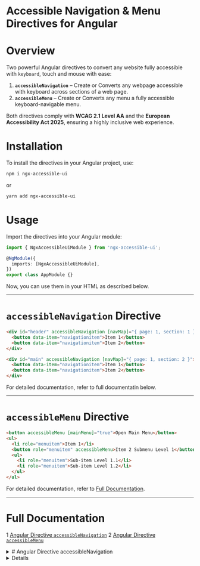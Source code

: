# Accessible Navigation & Menu Directives for Angular  

# Overview  
Two powerful Angular directives to convert any website fully accessible with `keyboard`, touch and mouse with ease:  

1. **`accessibleNavigation`** – Create or Converts any webpage accessible with keyboard across sections of a web page.  
2. **`accessibleMenu`** – Create or Converts any menu a fully accessible keyboard-navigable menu.  

Both directives comply with **WCAG 2.1 Level AA** and the **European Accessibility Act 2025**, ensuring a highly inclusive web experience.

# Installation  
To install the directives in your Angular project, use:  

```sh
npm i ngx-accessible-ui
```

or  

```sh
yarn add ngx-accessible-ui
```

# Usage  
Import the directives into your Angular module:  

```typescript
import { NgxAccessibleUiModule } from 'ngx-accessible-ui';

@NgModule({
  imports: [NgxAccessibleUiModule],
})
export class AppModule {}
```

Now, you can use them in your HTML as described below.  

---

# `accessibleNavigation` Directive  

```html
<div id="header" accessibleNavigation [navMap]="{ page: 1, section: 1 }">
  <button data-item="navigationitem">Item 1</button>
  <button data-item="navigationitem">Item 2</button>
</div>

<div id="main" accessibleNavigation [navMap]="{ page: 1, section: 2 }">
  <button data-item="navigationitem">Item 1</button>
  <button data-item="navigationitem">Item 2</button>
</div>
```

For detailed documentation, refer to full documentatin below.  

---

# `accessibleMenu` Directive  

```html
<button accessibleMenu [mainMenu]="true">Open Main Menu</button>
<ul>
  <li role="menuitem">Item 1</li>
  <button role="menuitem" accessibleMenu>Item 2 Submenu Level 1</button>
  <ul>
    <li role="menuitem">Sub-item Level 1.1</li>
    <li role="menuitem">Sub-item Level 1.2</li>
  </ul>
</ul>
```

For detailed documentation, refer to [Full Documentation](#full-documentation).  

---

# Full Documentation 
1 [Angular Directive `accessibleNavigation`](#angular-directive-accessibleNavigation)
2 [Angular Directive `accessibleMenu`](#angular-directive-accessibleMenu)

<details>
<summary># Angular Directive accessibleNavigation</summary>

The `accessibleNavigation` directive, combined with the `accessibleMenu` directive, enables seamless navigation using all input methods and all directional navigation in any Angular website adhering to WCAG 2.1 Level AA standards and the European Accessibility Act 2025. The directive provides advanced keyboard navigation and focus management between different sections of pages to enhance accessibility in web applications. It dynamically manages focusable elements within a container or section and integrates modern web APIs like `IntersectionObserver` and `MutationObserver` to adapt to DOM element changes and element visibility.

## Key Features

### Advanced Keyboard Navigation & Focus Management
- Default navigation: Tab, Shift+Tab for sections like header, footer, main, aside, etc.; Arrow keys for elements in sections.
- Supports all directional navigation, irrespective of grid, table, float, or any other structure.
- Automatically manages focus between navigable pages (i.e., components or child components) when they open or close.

### Dynamic Navigation Map
- Maintains a static navigation map that tracks page and section information.
- Automatically updates the navigation map as items are added, removed, or modified.
- Remembers the last navigated section on every page and sets focus to the last active element in that section.

### Observer Integration for Responsive Updates
- Utilizes **IntersectionObserver** to detect when a page becomes visible and adjust focus accordingly.
- Employs **MutationObserver** to watch for DOM changes (child list) to refresh navigation items dynamically (supports `*ngIf`/`*ngFor`). Also, includes a fallback for browsers that do not support `IntersectionObserver` and `MutationObserver`.

### Customizable Navigation Inputs
- Offers several `@Input()` properties (e.g., `sectionNavKey`, `navUp`, `navDown`, `navLeft`, `navRight`, `navKeys`) for tailoring navigation behavior.
- Supports setting a default focus item of a section via the `defaultNavItemId` input.
- If space and enter do not work on a button or anchor tag, use `[navOpenKeys]="[' ', 'Enter']"` to enable click behavior on space and enter keypress. The default is `['']`.

### Lock Focus and Scrollable Container Support
- Allows focus to lock on popups or modal-like components and child components (i.e., pages).
- Allows specifying a scrollable container (using `scrollableContainerId`) to handle scrolling with keys such as `PageUp`, `PageDown`, `Home`, and `End` in scrollable components or pages while maintaining locked focus and navigation.

### Accessibility Compliance
- Ensures that navigation items are focusable by automatically assigning `tabindex` where needed.
- Designed to work seamlessly with assistive technologies by managing focus order and element visibility.

### Lifecycle Handling
- Automatically cleans up observers on directive destruction.
- Handles edge cases for hidden/removed elements.

## Requirements

To ensure the directive works as intended, follow these key rules:
1. Apply the `accessibleNavigation` directive to each container element (header, main, footer, etc.) that wraps all navigable items on a page.
2. Provide page and section numbers using `[navMap]="{ page: 1, section: 1 }"` (section `1` for header, `2` for main, `3` for footer, etc.; page `2` for "About Us," `3` for "Contact Us," etc.). Ensure page and section numbers start from `1`.
3. Assign the attribute `data-item="navigationitem"` to all child elements intended for navigation, regardless of their position within the container or section.

## Basic Structure

```html
<div id="header" accessibleNavigation [navMap]="{ page: 1, section: 1 }">
  <button data-item="navigationitem">Item 1</button>
  <button data-item="navigationitem">Item 2</button>
</div>
<div id="main" accessibleNavigation [navMap]="{ page: 1, section: 2 }">
  <button data-item="navigationitem">Item 1</button>
  <button data-item="navigationitem">Item 2</button>
</div>
```

## Optional Features

### Default Navigation Element
Specify the ID of the element to be focused by default. If not specified or unavailable, focus will automatically shift to the first visible element in the viewport. Automatically detects changes to the default navigation item when the bound variable specifying its ID updates and shifts focus accordingly when navigating to that section.

```html
<div accessibleNavigation [defaultNavItemId]="'linkNameId' + numberVariable">
  <button id="link1" data-item="navigationitem">Item 1</button>
  <button id="link2" data-item="navigationitem">Item 2</button>
</div>
```

### Custom Navigation Keys
Override default navigation key arrays:

```html
<div accessibleNavigation
     [navUp]="['W', 'ArrowUp']"
     [navDown]="['S', 'ArrowDown']"
     [navLeft]="['A', 'ArrowLeft']"
     [navRight]="['D', 'ArrowRight']">
  <!-- Navigation items -->
</div>
```

### Scrollable Container
If your container is scrollable but is a popup or modal-like page, and scrolling is happening in the background instead of the current page, set the container ID to enable proper handling of scrolling keys: `PageUp`, `PageDown`, `Home`, and `End` to scroll only the current page scrollable container.

```html
<div id="scrollableContainer" style="height: 400px; overflow-y: auto;">
  <div accessibleNavigation [scrollableContainerId]="'scrollableContainer'">
    <!-- Navigation items -->
  </div>
</div>
```

### Subtree Option
Watches for changes in the `descendants` of direct child elements within the container (default: `true`). Set `[subtree]="false"` if change in direct child elements is enough for mutation observer to refresh navigation items and there are many items in that section.

### Ignoring Keypress in Inputs
By default, keypress events are ignored in `['text', 'search', 'range']` input types. Additional input types can be specified:

```html
[inputTypesToIgnoreOnKeypress]="['text', 'search', 'range', 'additionalInputType']"
```

### Always Refresh Navigation Items
Enable `[alwaysRefreshNavItems]="true"` to update navigation items dynamically on every keypress if items are few but keep changing.

### Lock Focus
Set `[lockFocus]="true"` to lock focus within a popup or modal-like page, if focus or scrolling is happening in the background instead of the current page, by applying `event.preventDefault()` on each keypress as long as focus is inside that page. Limit scrolling with PageUp, PageDown, Home, and End keys to the specified scrollable container if an ID is specified with `[scrollableContainerId] = "'scrollableContainerId'"`.

### NavKeysToExitInputElement
Configure keys to exit an input element (default: `['Tab', 'Escape', 'ArrowDown', 'ArrowUp']`).

### NavOpenKeys
Define keys to open a navigation item with click (default: `['']`). Use `[navOpenKeys]="[' ', 'Enter']"` when space or enter does not trigger a click event.

## Other Configuration Options

| Input                          | Default Values                      | Description |
|--------------------------------|------------------------------------|-------------|
| `navMap`                       | `{ page: null, section: null }`   | Page and section number for navigation map |
| `sectionNavKey`                | `['Tab']`                          | Keys for section navigation |

## Notes
- Uses Angular lifecycle hooks (`AfterViewInit`, `OnDestroy`) to manage observers.
- Available as `accessibleNavigation` via `exportAs` for dynamic focus handling.
</details>

<details>
# Angular Directive accessibleMenu

## Overview
The `accessibleMenu` directive is designed to create or convert any existing menu into fully accessible menus and submenus that comply with **WCAG 2.1 Level AA** and the **European Accessibility Act 2025**. It ensures seamless navigation via keyboard, mouse, and touch while providing advanced features like dynamic ARIA attributes, multi-level menu support, and customizable search functionality.

## Key Features

### 1. Accessibility Compliance
- **WCAG 2.1 Level AA & European Accessibility Act 2025 Compliant**: Ensures menus are fully accessible via keyboard and meet modern accessibility standards.
- **Dynamic ARIA Attributes**: Automatically assigns `aria-haspopup`, `role`, `aria-controls`, and `aria-expanded` attributes for proper screen reader support.
- **Assistive Technology Compatibility**: Works seamlessly with screen readers and other assistive technologies.

### 2. Navigation
- **Keyboard, Mouse, and Touch Support**: Enables navigation using all input methods.
- **Restricted Focus for Keyboard Users**: Keeps focus within the current menu or submenu until the Escape key (for main menu) or Left Arrow/Escape key (for submenu) is pressed.
- **All-Direction Navigation**: Allows navigation in all directions using arrow keys, regardless of menu structure (grid, table, float, etc.).
- **Numpad Support for Touch Users**: Enables touch users to navigate or input using a numpad without activating the native keyboard.

### 3. Dynamic Menu Behavior
- **Multi-Level Menu Support**: Handles infinite levels of nested menus.
- **Auto Close**: Closes other menus when a new menu is opened or when clicking outside the menu.
- **Dynamic Open/Close Control**: Supports submenus and items that remain always open or dynamically open based on data attributes.

### 4. Search Functionality
- **Advanced Two-Level Search**: Allows menu-wise and item-wise search using a single input field.
- **Numpad Search**: Enables search using numpad keys (touch, mouse, or number keys).
- **Direct Search**: If no search field or numpad is present, direct search is performed using any key.

### 5. Customization
- **Custom Navigation Keys**: Override default navigation keys per menu using `(navUp)`, `(navDown)`, `(navOpenMenu)`, `(navExitMenu)`, `(navLeft)`, and `(navRight)`.
- **Template Variables**: Use template variables for conditional rendering (e.g., showing different icons based on menu state).
- **Shortcut Keys**: Open the main menu using a specific key combination (e.g., `Ctrl+Alt+X`).

## Requirements
To ensure the directive works as intended, follow these rules:

1. Apply the `accessibleMenu` directive to the menu-opening element (e.g., `<button>`, `<div>`).
2. Use the `mainMenu` input to designate the main menu button:
   ```html
   <button accessibleMenu [mainMenu]="true">Open Main Menu</button>
   ```
3. The menu container must be the next sibling (`nextElementSibling`) of the menu-opening element.
4. Assign `role="menuitem"` to all menu items, regardless of their position in the menu container.

## Basic Structure
```html
<button accessibleMenu [mainMenu]="true">Open Main Menu</button>
<ul>
  <li role="menuitem">Item 1</li>
  <button role="menuitem" accessibleMenu>Item 2 Submenu Level 1</button>
  <ul>
    <li role="menuitem">Sub-item Level 1.1</li>
    <li role="menuitem">Sub-item Level 1.2</li>
  </ul>
</ul>
```

## Optional Features

### 1. All-Direction Navigation
Enable navigation in all directions using arrow keys:
```html
<button accessibleMenu [allDirectionNavigation]="true">Open Menu</button>
```

### 2. Advanced Two-Level Search
Enable search functionality using an input field:
```html
<input type="text" role="menuitem" data-use-search="true" placeholder="Search...">
```

### 3. Keep Submenu Open
Keep a submenu open using the `data-keep-submenu-open` attribute:
```html
<button role="menuitem" accessibleMenu data-keep-submenu-open="true">Open Submenu</button>
```

### 4. Always Open Submenu Item
- Simple Example:
```html
<li role="menuitem" data-always-open="true">Sub-item Level 2.2</li>
```
- Conditional Example:
```html
<li role="menuitem" [attr.data-always-open]="(author === 'Default') ? 'true' : 'false'">
  Sub-item Level 2.2
</li>
```

### 5. Remember Last Menu Item
```html
<button accessibleMenu [rememberLastMenuitem]="true">Open Menu</button>
```

### 6. Close Menu Upon Selection
```html
<button accessibleMenu [closeMenuUponSelection]="true">Open Menu</button>
```

### 7. Custom Navigation Keys
```html
<button accessibleMenu (navUp)="['ArrowUp', 'W']" (navDown)="['ArrowDown', 'S']">Open Menu</button>
```

### 8. Template Variables
```html
<button accessibleMenu #templateVar="accessibleMenu">
  <svg *ngIf="templateVar.menuState === 'Close'">Left Arrow Icon</svg>
  <svg *ngIf="templateVar.menuState === 'Open'">Down Arrow Icon</svg>
</button>
```

### 9. Numpad Support
```html
<button accessibleMenu [mainMenu]="true">Open Main Menu</button>
<ul>
  <li role="menuitem">Item 1</li>
  <li role="menuitem">Item 2</li>
  <aside role="menuitem" data-use-numpad="true">
    <div role="status">Enter Number</div>
    <div class="numpad">
      <button *ngFor="let button of ['1','2','3','4','5','6','7','8','9']" role="button" data-button-type="number">{{ button }}</button>
      <button role="button" data-button-type="backspace">&#x232B;</button>
      <button role="button" data-button-type="number">0</button>
      <button role="button" data-button-type="enter">&#x21B5;</button>
    </div>
  </aside>
</ul>
```

### 10. Shortcut Key
```html
<button accessibleMenu [shortcutKey]="'M'">Open Main Menu</button>
```

## Configuration Options
| Input                          | Default Values                      | Description |
|--------------------------------|------------------------------------|-------------|
| `inputTypesToIgnoreOnKeypress` | `['text', 'search', 'range']`       | Input types to ignore keypress events |
| `navKeysToExitInputElement`    | `['Tab', 'Escape', 'ArrowDown', 'ArrowUp']` | Keys to exit an input element |
| `navUp`                        | `['ArrowUp']`                      | Keys for navigating up |
| `navDown`                      | `['ArrowDown', 'Tab']`             | Keys for navigating down |
| `navLeft`                      | `['ArrowLeft']`                    | Keys for navigating left |
| `navRight`                     | `['ArrowRight']`                   | Keys for navigating right |
| `navOpenMenu`                  | `[' ', 'Enter']`                   | Keys for opening a menu |
| `navExitMenu`                  | `['Escape']`                       | Keys for closing a menu |

## Notes
- Fully supports Angular's `*ngIf` for dynamic rendering.
- Works seamlessly with custom templates and dynamic DOM changes.
- Available as `accessibleMenu` via `exportAs` for dynamic focus handling.
---

# Contributing  

We welcome contributions! If you find an issue or want to improve this package:  

1. Fork the repository  
2. Create a new branch (`feature/my-feature`)  
3. Commit your changes  
4. Open a pull request  

# License  
This project is licensed under the MIT License.  

---

**Maintained by:** [Shakeel Kadri]  
